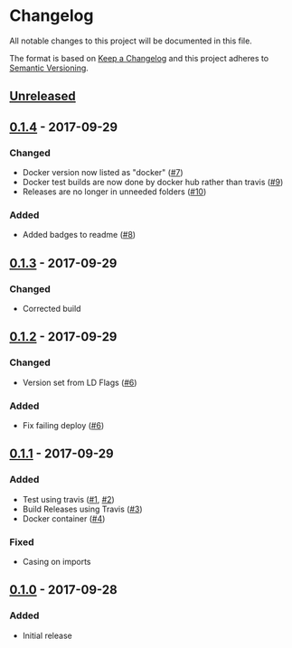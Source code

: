 # Changelog
All notable changes to this project will be documented in this file.

The format is based on [Keep a Changelog](http://keepachangelog.com/en/1.0.0/)
and this project adheres to [Semantic Versioning](http://semver.org/spec/v2.0.0.html).

## [Unreleased]

## [0.1.4] - 2017-09-29
### Changed
- Docker version now listed as "docker" ([#7])
- Docker test builds are now done by docker hub rather than travis ([#9])
- Releases are no longer in unneeded folders ([#10])

### Added
- Added badges to readme ([#8])

[#7]: https://github.com/PurpleBooth/jira-branch-helper/pull/7
[#8]: https://github.com/PurpleBooth/jira-branch-helper/pull/8
[#9]: https://github.com/PurpleBooth/jira-branch-helper/pull/9
[#10]: https://github.com/PurpleBooth/jira-branch-helper/pull/10

## [0.1.3] - 2017-09-29
### Changed
- Corrected build

## [0.1.2] - 2017-09-29
### Changed
- Version set from LD Flags ([#6])

### Added
- Fix failing deploy ([#6])

[#6]: https://github.com/PurpleBooth/jira-branch-helper/pull/6

## [0.1.1] - 2017-09-29
### Added
- Test using travis ([#1], [#2])
- Build Releases using Travis ([#3])
- Docker container ([#4])

[#1]: https://github.com/PurpleBooth/jira-branch-helper/pull/1
[#2]: https://github.com/PurpleBooth/jira-branch-helper/pull/2
[#3]: https://github.com/PurpleBooth/jira-branch-helper/pull/3
[#4]: https://github.com/PurpleBooth/jira-branch-helper/pull/4

### Fixed

- Casing on imports

## [0.1.0] - 2017-09-28
### Added

- Initial release

[Unreleased]: https://github.com/PurpleBooth/jira-branch-helper/compare/v0.1.4...HEAD
[0.1.4]: https://github.com/PurpleBooth/jira-branch-helper/compare/v0.1.3...v0.1.4
[0.1.3]: https://github.com/PurpleBooth/jira-branch-helper/compare/v0.1.2...v0.1.3
[0.1.2]: https://github.com/PurpleBooth/jira-branch-helper/compare/v0.1.1...v0.1.2
[0.1.1]: https://github.com/PurpleBooth/jira-branch-helper/compare/v0.1.0...v0.1.1
[0.1.0]: https://github.com/PurpleBooth/jira-branch-helper/commit/0f6abaa1ca2a87832158c14bb44230275c2fd2ca

